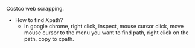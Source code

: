 Costco web scrapping.

* How to find Xpath? 
  - In google chrome, right click, inspect, mouse cursor click, move mouse cursor to the menu you want to find path, right click on the path, copy to xpath.
  


